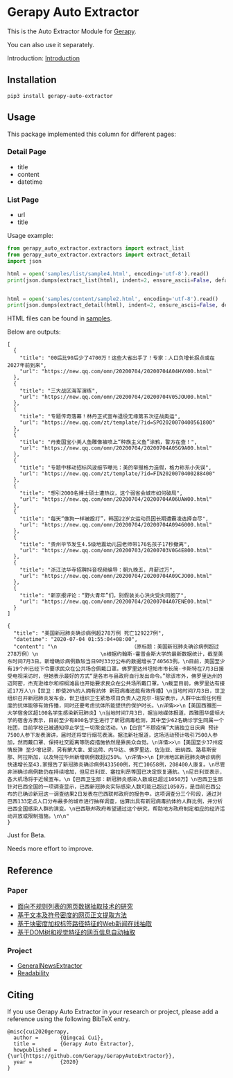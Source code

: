 # Gerapy Auto Extractor

This is the Auto Extractor Module for [Gerapy](https://github.com/Gerapy/Gerapy).

You can also use it separately.

Introduction: [Introduction](https://cuiqingcai.com/9479.html)

## Installation

```
pip3 install gerapy-auto-extractor
```

## Usage

This package implemented this column for different pages:

### Detail Page

* title
* content
* datetime

### List Page

* url
* title

Usage example:

```python
from gerapy_auto_extractor.extractors import extract_list
from gerapy_auto_extractor.extractors import extract_detail
import json

html = open('samples/list/sample4.html', encoding='utf-8').read()
print(json.dumps(extract_list(html), indent=2, ensure_ascii=False, default=str))


html = open('samples/content/sample2.html', encoding='utf-8').read()
print(json.dumps(extract_detail(html), indent=2, ensure_ascii=False, default=str))
```

HTML files can be found in [samples](./samples).

Below are outputs:

```
[
  {
    "title": "00后比90后少了4700万！这些大省出手了！专家：人口负增长拐点或在2027年前到来",
    "url": "https://new.qq.com/omn/20200704/20200704A04HVX00.html"
  },
  {
    "title": "三大战区海军演练",
    "url": "https://new.qq.com/omn/20200704/20200704V05JOU00.html"
  },
  {
    "title": "专题传奇落幕！林丹正式宣布退役无缘第五次征战奥运",
    "url": "https://new.qq.com/zt/template/?id=SPO2020070400561800"
  },
  {
    "title": "丹麦国宝小美人鱼雕像被喷上“种族主义鱼”涂鸦，警方在查！",
    "url": "https://new.qq.com/omn/20200704/20200704A05G9A00.html"
  },
  {
    "title": "专题中移动招标风波细节曝光：美的举报格力造假，格力称系小失误",
    "url": "https://new.qq.com/zt/template/?id=FIN2020070400288400"
  },
  {
    "title": "想引2000名博士硕士遭热议，这个弱省会城市如何破局",
    "url": "https://new.qq.com/omn/20200704/20200704A06UAW00.html"
  },
  {
    "title": "每天“像狗一样被殴打”，韩国22岁女运动员因长期遭霸凌选择自尽",
    "url": "https://new.qq.com/omn/20200704/20200704A0946000.html"
  },
  {
    "title": "贵州毕节发生4.5级地震幼儿园老师带176名孩子17秒撤离",
    "url": "https://new.qq.com/omn/20200703/20200703V0G4E800.html"
  },
  {
    "title": "浙江法华寺招聘抖音视频编导：朝九晚五，月薪过万",
    "url": "https://new.qq.com/omn/20200704/20200704A09CJO00.html"
  },
  {
    "title": "新京报评论：“野火青年”们，别假装关心洪灾受灾同胞了",
    "url": "https://new.qq.com/omn/20200704/20200704A07ENE00.html"
  }
]

{
  "title": "美国新冠肺炎确诊病例超278万例 死亡129227例",
  "datetime": "2020-07-04 01:55:04+08:00",
  "content": "\n                        （原标题：美国新冠肺炎确诊病例超过278万例）\n                    \n根据约翰斯·霍普金斯大学的最新数据统计，截至美东时间7月3日。新增确诊病例数较当日9时33分公布的数据增长了40563例。\n目前，美国至少有19个州已经下令要求民众在公共场合佩戴口罩。佛罗里达州坦帕市市长简·卡斯特在7月3日接受电视采访时，但她表示最好的方式“是各市与县政府自行发出命令。”除该市外，佛罗里达州的迈阿密，杰克逊维尔和棕榈滩县也开始要求民众在公共场所戴口罩。\n截至目前，佛罗里达有接近17万人\n【世卫：即使20%的人拥有抗体 新冠病毒还能有效传播】\n当地时间7月3日，世卫组织召开新冠肺炎发布会，世卫组织卫生紧急项目负责人迈克尔·瑞安表示，人群中出现任何程度的抗体能够有效传播，同时还要考虑抗体所能提供的保护时长。\n详情>>\n【美国西雅图一大学宿舍区超100名学生感染新冠肺炎】\n当地时间7月3日，据当地媒体报道，西雅图华盛顿大学的宿舍方表示，目前至少有800名学生进行了新冠病毒检测，其中至少62名确诊学生同属一个社团，目前学校已被通知停止学生一切聚会活动。\n【白宫“不顾疫情”大搞独立日庆典 预计7500人参下发表演讲，届时还将举行烟花表演。据法新社报道，这场活动预计吸引7500人参加，然而戴口罩、保持社交距离等防疫措施依然是靠民众自觉。\n详情>>\n【美国至少37州疫情反弹 至少增记录，另有蒙大拿、爱达荷、内华达、佛罗里达、佐治亚、田纳西、路易斯安那、阿拉斯加，以及特拉华州新增病例数超过50%。\n详情>>\n【非洲地区新冠肺炎确诊病例快速增长至43.家报告了新冠肺炎确诊病例433500例，死亡10658例，208400人康复。\n尽管非洲确诊病例数仍在持续增加，但尼日利亚、塞拉利昂等国已决定恢复通航。\n尼日利亚表示，各大机场将于近候宣布。\n【巴西卫生部：新冠肺炎感染人数或已超过1050万】\n巴西卫生部针对巴西全国的一项调查显示，巴西新冠肺炎实际感染人数可能已超过1050万，是目前巴西公布的已确诊新冠这一调查结果2日发表在巴西联邦政府的报告中。这项调查分三个阶段，通过对巴西133定点人口分布最多的城市进行抽样调查，估算出具有新冠病毒抗体的人群比例，并分析巴西全国感染人群的演变。\n巴西联邦政府希望通过这个研究，帮助地方政府制定相应的经济活动开放或限制措施。\n\n"
}
```

Just for Beta.

Needs more effort to improve.

## Reference

### Paper

* [面向不规则列表的网页数据抽取技术的研究](http://www.cnki.com.cn/Article/CJFDTotal-JSYJ201509023.htm)
* [基于文本及符号密度的网页正文提取方法](https://kns.cnki.net/KCMS/detail/detail.aspx?dbcode=CJFQ&dbname=CJFDLAST2019&filename=GWDZ201908029&v=MDY4MTRxVHJXTTFGckNVUkxPZmJ1Wm5GQ2poVXJyQklqclBkTEc0SDlqTXA0OUhiWVI4ZVgxTHV4WVM3RGgxVDM=)
* [基于块密度加权标签路径特征的Web新闻在线抽取](https://kns.cnki.net/kcms/detail/detail.aspx?filename=PZKX201708010&dbcode=CJFQ&dbname=CJFD2017&v=)
* [基于DOM树和视觉特征的网页信息自动抽取](http://www.cnki.com.cn/Article/CJFDTOTAL-JSJC201310069.htm)

### Project

* [GeneralNewsExtractor](https://github.com/kingname/GeneralNewsExtractor)
* [Readability](https://github.com/buriy/python-readability)

## Citing 

If you use Gerapy Auto Extractor in your research or project, please add a reference using the following BibTeX entry.

```
@misc{cui2020gerapy,
  author =       {Qingcai Cui},
  title =        {Gerapy Auto Extractor},
  howpublished = {\url{https://github.com/Gerapy/GerapyAutoExtractor}},
  year =         {2020}
}
```
